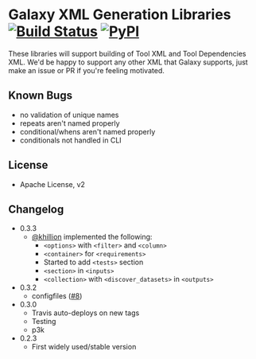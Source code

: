 # Galaxy XML Generation Libraries [![Build Status](https://travis-ci.org/erasche/galaxyxml.svg?branch=master)](https://travis-ci.org/erasche/galaxyxml) [![PyPI](https://img.shields.io/pypi/v/galaxyxml.svg)](https://pypi.python.org/pypi/galaxyxml/)

These libraries will support building of Tool XML and Tool Dependencies XML.
We'd be happy to support any other XML that Galaxy supports, just make an issue
or PR if you're feeling motivated.

## Known Bugs

- no validation of unique names
- repeats aren't named properly
- conditional/whens aren't named properly
- conditionals not handled in CLI

## License

- Apache License, v2

## Changelog

- 0.3.3
	- [@khillion](https://github.com/khillion) implemented the following:
		- `<options>` with `<filter>` and `<column>`
		- `<container>` for `<requirements>`
		- Started to add `<tests>` section
		- `<section>` in `<inputs>`
		- `<collection>` with `<discover_datasets>` in `<outputs>`
- 0.3.2
	- configfiles ([#8](https://github.com/erasche/galaxyxml/pull/8))
- 0.3.0
	- Travis auto-deploys on new tags
	- Testing
	- p3k
- 0.2.3
	- First widely used/stable version
